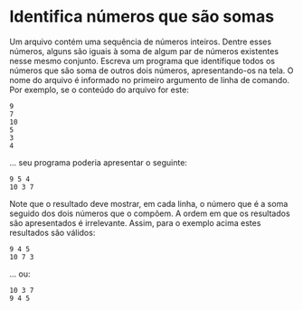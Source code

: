# Identifica números que são somas 

Um arquivo contém uma sequência de números inteiros. Dentre esses números, alguns são iguais à soma de algum par de números existentes nesse mesmo conjunto. Escreva um programa que identifique todos os números que são soma de outros dois números, apresentando-os na tela. O nome do arquivo é informado no primeiro argumento de linha de comando. Por exemplo, se o conteúdo do arquivo for este:

```
9
7
10
5
3
4
```

... seu programa poderia apresentar o seguinte:

```
9 5 4
10 3 7
```

Note que o resultado deve mostrar, em cada linha, o número que é a soma seguido dos dois números que o compõem.
A ordem em que os resultados são apresentados é irrelevante. Assim, para o exemplo acima estes resultados são válidos:

```
9 4 5
10 7 3
```

... ou:

```
10 3 7
9 4 5
```


 
